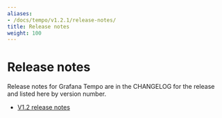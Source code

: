```yaml
---
aliases:
- /docs/tempo/v1.2.1/release-notes/
title: Release notes
weight: 100
---
```

# Release notes

Release notes for Grafana Tempo are in the CHANGELOG for the release and
listed here by version number.

- [V1.2 release notes](../release-notes/v1-2/)

